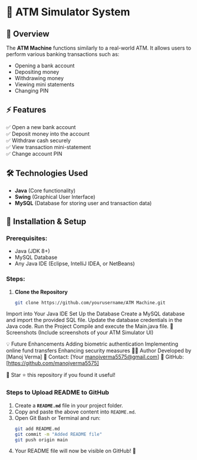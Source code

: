 # 🏦 ATM Simulator System

## 📌 Overview
The **ATM Machine** functions similarly to a real-world ATM. It allows users to perform various banking transactions such as:
- Opening a bank account
- Depositing money
- Withdrawing money
- Viewing mini statements
- Changing PIN

## ⚡ Features
✅ Open a new bank account  
✅ Deposit money into the account  
✅ Withdraw cash securely  
✅ View transaction mini-statement  
✅ Change account PIN  

## 🛠️ Technologies Used
- **Java** (Core functionality)
- **Swing** (Graphical User Interface)
- **MySQL** (Database for storing user and transaction data)

## 🚀 Installation & Setup
### Prerequisites:
- Java (JDK 8+)
- MySQL Database
- Any Java IDE (Eclipse, IntelliJ IDEA, or NetBeans)

### Steps:
1. **Clone the Repository**
   ```sh
   git clone https://github.com/yourusername/ATM Machine.git
Import into Your Java IDE
Set Up the Database
Create a MySQL database and import the provided SQL file.
Update the database credentials in the Java code.
Run the Project
Compile and execute the Main.java file.
📸 Screenshots
(Include screenshots of your ATM Simulator UI)



💡 Future Enhancements
Adding biometric authentication
Implementing online fund transfers
Enhancing security measures
👨‍💻 Author
Developed by [Manoj Verma]
📩 Contact: [Your manojverma5575@gmail.com]
🔗 GitHub: [https://github.com/manojverma5575]

📌 Star ⭐ this repository if you found it useful!

### **Steps to Upload README to GitHub**
1. Create a **`README.md`** file in your project folder.
2. Copy and paste the above content into `README.md`.
3. Open Git Bash or Terminal and run:
   ```sh
   git add README.md
   git commit -m "Added README file"
   git push origin main
4. Your README file will now be visible on GitHub! 🚀
